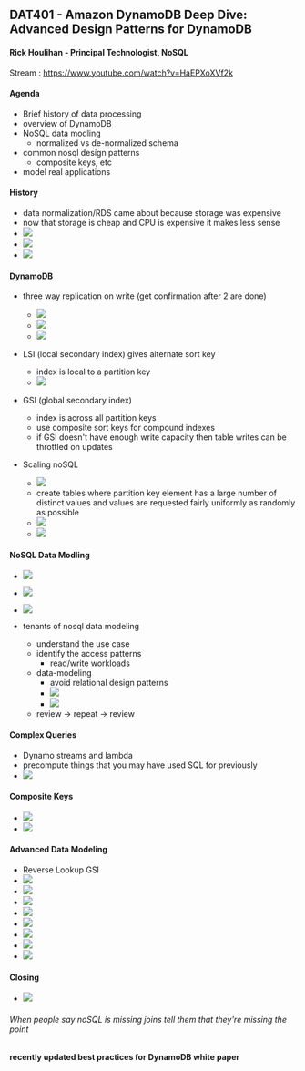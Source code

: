 ## DAT401 - Amazon DynamoDB Deep Dive: Advanced Design Patterns for DynamoDB

#### Rick Houlihan - Principal Technologist, NoSQL
Stream : https://www.youtube.com/watch?v=HaEPXoXVf2k

#### Agenda
- Brief history of data processing
- overview of DynamoDB
- NoSQL data modling
	- normalized vs de-normalized schema
- common nosql design patterns
	- composite keys, etc
- model real applications

#### History
- data normalization/RDS came about because storage was expensive
- now that storage is cheap and CPU is expensive it makes less sense
- ![  ](../images/20181127_173421.jpg)
- ![  ](../images/20181127_173633.jpg)
- ![  ](../images/20181127_173748.jpg)


#### DynamoDB
- three way replication on write (get confirmation after 2 are done)
	- ![  ](../images/20181127_174413.jpg)
	- ![  ](../images/20181127_174603.jpg)
	- ![  ](../images/20181127_174436.jpg)


- LSI (local secondary index) gives alternate sort key
	- index is local to a partition key
	- ![  ](../images/20181127_174512.jpg)

- GSI (global secondary index)
	- index is across all partition keys
	- use composite sort keys for compound indexes
	-  if GSI doesn't have enough write capacity then table writes can be throttled on updates
-  Scaling noSQL
	-  ![  ](../images/20181127_174919.jpg)
	-  create tables where partition key element has a large number of distinct values and values are requested fairly uniformly as randomly as possible
	- ![  ](../images/20181127_175104.jpg)
	- ![  ](../images/20181127_175154.jpg)


#### NoSQL Data Modling
- ![  ](../images/20181127_175321.jpg)
- ![  ](../images/20181127_175515.jpg)
- ![  ](../images/20181127_175615.jpg)

- tenants of nosql data modeling
	- understand the use case
	- identify the access patterns
		- read/write workloads
	- data-modeling
		- avoid relational design patterns
		- ![  ](../images/20181127_175732.jpg)
		- ![  ](../images/20181127_180007.jpg)
	- review -> repeat -> review

#### Complex Queries
- Dynamo streams and lambda
- precompute things that you may have used SQL for previously
- ![  ](../images/20181127_180424.jpg)


#### Composite Keys
- ![  ](../images/20181127_180539.jpg)
- ![  ](../images/20181127_180651.jpg)


#### Advanced Data Modeling
- Reverse Lookup GSI
- ![  ](../images/20181127_181049.jpg)
- ![  ](../images/20181127_181819.jpg)
- ![  ](../images/20181127_181224.jpg)
- ![  ](../images/20181127_181931.jpg)
- ![  ](../images/20181127_182249.jpg)
- ![  ](../images/20181127_182308.jpg)
- ![  ](../images/20181127_182457.jpg)
- ![  ](../images/20181127_182642.jpg)






#### Closing
- ![  ](../images/20181127_182927.jpg)


###### When people say noSQL is missing joins tell them that they're missing the point

#### recently updated best practices for DynamoDB white paper
